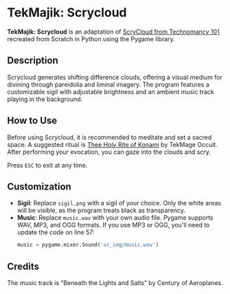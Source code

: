# TekMajik: Scrycloud

**TekMajik: Scrycloud** is an adaptation of [ScryCloud from Technomancy 101](https://technomancy101.com/scrycloud/) recreated from Scratch in Python using the Pygame library.

## Description
Scrycloud generates shifting difference clouds, offering a visual medium for divining through pareidolia and liminal imagery. The program features a customizable sigil with adjustable brightness and an ambient music track playing in the background.

## How to Use
Before using Scrycloud, it is recommended to meditate and set a sacred space. A suggested ritual is [Thee Holy Rite of Konami](https://www.facebook.com/photo/?fbid=110582964071583&set=a.109709474158932) by TekMage Occult. After performing your evocation, you can gaze into the clouds and scry. 

Press `ESC` to exit at any time.

## Customization
- **Sigil**: Replace `sigil.png` with a sigil of your choice. Only the white areas will be visible, as the program treats black as transparency.
- **Music**: Replace `music.wav` with your own audio file. Pygame supports WAV, MP3, and OGG formats. If you use MP3 or OGG, you'll need to update the code on line 57:
  ```python
  music = pygame.mixer.Sound('sc_img/music.wav')

## Credits
The music track is “Beneath the Lights and Salts” by Century of Aeroplanes.
